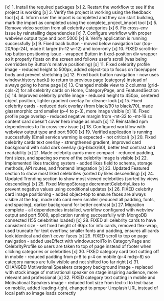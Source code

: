 [x] 1. Install the required packages
[x] 2. Restart the workflow to see if the project is working
[x] 3. Verify the project is working using the feedback tool
[x] 4. Inform user the import is completed and they can start building, mark the import as completed using the complete_project_import tool
[x] 5. Remove video section from all celebrity categories
[x] 6. Fix cross-env issue by reinstalling dependencies
[x] 7. Configure workflow with proper webview output type and port 5000
[x] 8. Verify application is running successfully
[x] 9. Fixed back button - moved below navigation bar (top-20/top-24), made it larger (h-12 w-12) and icon-only
[x] 10. FIXED scroll-to-top button positioning issue - wrapped Button in fixed-position div wrapper so it properly floats on the screen and follows user's scroll (was being overridden by Button's relative positioning)
[x] 11. Fixed celebrity profile image - reduced height to 500px, added object-top to focus on face/upper body and prevent stretching
[x] 12. Fixed back button navigation - now uses window.history.back() to return to previous page (category) instead of always going to home page
[x] 13. Changed mobile view to 2 columns (grid-cols-2) for all celebrity cards on Home, CategoryPage, and FeaturedSection
[x] 14. Improved celebrity profile image - reduced height to 450px, centered object position, lighter gradient overlay for cleaner look
[x] 15. Fixed celebrity cards - reduced dark overlay (from black/90 to black/70), made glassmorphic card smaller (p-4 to p-3), more image visible
[x] 16. Fixed profile page overlap - reduced negative margin from -mt-32 to -mt-16 so content card doesn't cover hero image as much
[x] 17. Reinstalled npm dependencies to fix cross-env issue
[x] 18. Configured workflow with webview output type and port 5000
[x] 19. Verified application is running successfully (Email service warning is expected - not critical)
[x] 20. Fixed celebrity cards text overlay - strengthened gradient, improved card background with solid dark overlay (bg-black/60), better text contrast and readability
[x] 21. Made celebrity cards more compact - reduced padding, font sizes, and spacing so more of the celebrity image is visible
[x] 22. Implemented likes tracking system - added likes field to schema, storage methods, API routes, and frontend integration
[x] 23. Updated Featured section to show most liked celebrities (sorted by likes descending)
[x] 24. Updated Trending section to show most viewed celebrities (sorted by views descending)
[x] 25. Fixed MongoStorage decrementCelebrityLikes to prevent negative values using conditional updates
[x] 26. FIXED celebrity card image positioning - added object-top to ensure faces are always visible at the top, made info card even smaller (reduced all padding, fonts, and spacing), darker background for better contrast
[x] 27. Migration complete - all dependencies installed, workflow configured with webview output and port 5000, application running successfully with MongoDB connected (155 celebrities loaded)
[x] 28. FIXED all celebrity cards to have consistent size - set fixed height of 60px for info cards, removed flex-wrap, used truncate for text overflow, smaller fonts and padding, ensures all cards look identical and don't cover faces
[x] 29. FIXED scroll to top on page navigation - added useEffect with window.scrollTo in CategoryPage and CelebrityProfile so users are taken to top of page instead of footer when clicking categories or celebrities
[x] 30. FIXED category card text cutting off in mobile - reduced padding from p-8 to p-4 on mobile (p-4 md:p-8) so category names are fully visible and not shifted too far right
[x] 31. CHANGED Motivational Speakers category background image - replaced with stock image of motivational speaker on stage inspiring audience, more relevant and professional
[x] 32. FIXED category text cutting in mobile and Motivational Speakers image - reduced font size from text-xl to text-base on mobile, added leading-tight, changed to proper Unsplash URL instead of local path so image loads correctly